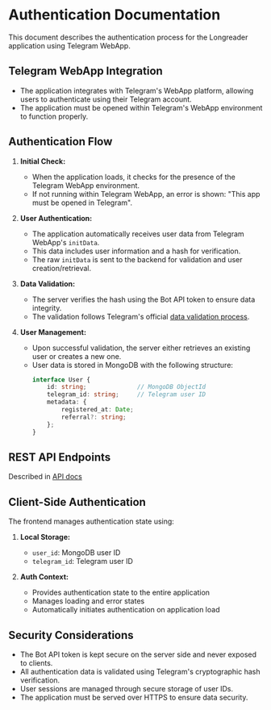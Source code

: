 # Authentication Documentation

This document describes the authentication process for the Longreader application using Telegram WebApp.

## Telegram WebApp Integration

- The application integrates with Telegram's WebApp platform, allowing users to authenticate using their Telegram account.
- The application must be opened within Telegram's WebApp environment to function properly.

## Authentication Flow

1. **Initial Check:**
   - When the application loads, it checks for the presence of the Telegram WebApp environment.
   - If not running within Telegram WebApp, an error is shown: "This app must be opened in Telegram".

2. **User Authentication:**
   - The application automatically receives user data from Telegram WebApp's `initData`.
   - This data includes user information and a hash for verification.
   - The raw `initData` is sent to the backend for validation and user creation/retrieval.

3. **Data Validation:**
   - The server verifies the hash using the Bot API token to ensure data integrity.
   - The validation follows Telegram's official [data validation process](https://core.telegram.org/bots/webapps#validating-data-received-via-the-mini-app).

4. **User Management:**
   - Upon successful validation, the server either retrieves an existing user or creates a new one.
   - User data is stored in MongoDB with the following structure:
     ```typescript
     interface User {
         id: string;              // MongoDB ObjectId
         telegram_id: string;     // Telegram user ID
         metadata: {
             registered_at: Date;
             referral?: string;
         };
     }
     ```

## REST API Endpoints

Described in [API docs](API.md)

## Client-Side Authentication

The frontend manages authentication state using:

1. **Local Storage:**
   - `user_id`: MongoDB user ID
   - `telegram_id`: Telegram user ID

2. **Auth Context:**
   - Provides authentication state to the entire application
   - Manages loading and error states
   - Automatically initiates authentication on application load

## Security Considerations

- The Bot API token is kept secure on the server side and never exposed to clients.
- All authentication data is validated using Telegram's cryptographic hash verification.
- User sessions are managed through secure storage of user IDs.
- The application must be served over HTTPS to ensure data security.
